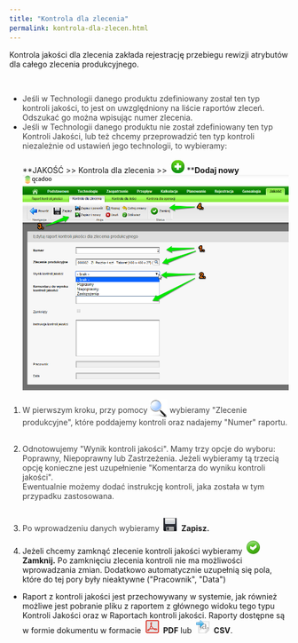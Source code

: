 ```yaml
---
title: "Kontrola dla zlecenia"
permalink: kontrola-dla-zlecen.html
---
```

Kontrola jakości dla zlecenia zakłada rejestrację przebiegu rewizji atrybutów dla całego zlecenia produkcyjnego.&nbsp;

<font color="#444444"><br>
    </font>

- <font color="#444444">Jeśli w Technologii danego produktu zdefiniowany został ten typ kontroli jakości, to jest on uwzględniony na liście raportów zleceń. Odszukać go można wpisując numer zlecenia.</font>
- <font color="#444444">Jeśli w Technologii danego produktu nie został zdefiniowany ten typ Kontroli Jakości, lub też chcemy przeprowadzić ten typ kontroli niezależnie od ustawień jego technologii, to wybieramy:<br>
        </font>  
**JAKOŚĆ \>\> Kontrola dla zlecenia \>\>&nbsp; ![](/images/newIcon24.png)&nbsp;****Dodaj nowy&nbsp;
[![](/images/Jako%C5%9B%C4%87-%20kontrola%20dla%20zlecenia-%20strza%C5%82ki.png)](/images/Jako%C5%9B%C4%87-%20kontrola%20dla%20zlecenia-%20strza%C5%82ki.png)**

1. <font color="#444444">W pierwszym kroku, przy pomocy <img border="0" src="/images/lupka.png" style="vertical-align:-8px"> wybieramy "Zlecenie produkcyjne", które poddajemy kontroli oraz nadajemy "Numer" raportu.<br>
            <br>
        </font>
2. <font color="#444444">Odnotowujemy "Wynik kontroli jakości". Mamy trzy opcje do wyboru: Poprawny, Niepoprawny lub Zastrzeżenia. Jeżeli wybieramy tą trzecią opcję konieczne jest uzupełnienie "Komentarza do wyniku kontroli jakości". <br>
                Ewentualnie możemy dodać instrukcję kontroli, jaka została w tym przypadku zastosowana.<br>
                <br>
            </font>
3. <font color="#444444">Po wprowadzeniu danych wybieramy </font> ![](/images/zapisz.png)&nbsp; **Zapisz.**  
  
4. Jeżeli chcemy zamknąć zlecenie kontroli jakości wybieramy&nbsp; ![](/images/acceptIcon24.png)&nbsp; **Zamknij.** Po zamknięciu zlecenia kontroli nie ma możliwości wprowadzania zmian. Dodatkowo automatycznie uzupełnią się pola, które do tej pory były nieaktywne ("Pracownik", "Data")  
  
- Raport z kontroli jakości jest przechowywany w systemie, jak również możliwe jest pobranie pliku z raportem z głównego widoku tego typu Kontroli Jakości oraz w Raportach kontroli jakości. Raporty dostępne są w formie dokumentu w formacie&nbsp; ![](/images/PDF.png)&nbsp; **PDF** lub&nbsp; ![](/images/exportToCsvIcon24.png)&nbsp; **CSV**.

  

  

